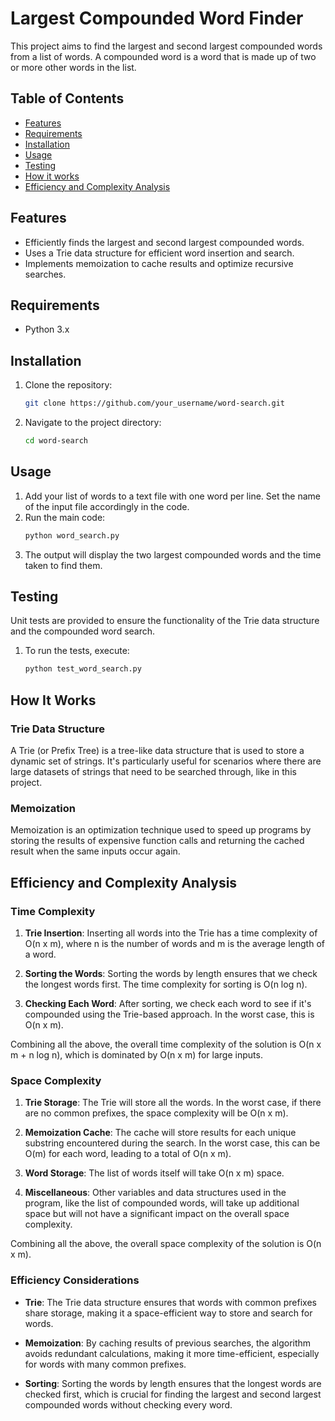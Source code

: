 # Largest Compounded Word Finder

This project aims to find the largest and second largest compounded words from a list of words. A compounded word is a word that is made up of two or more other words in the list.

## Table of Contents

- [Features](#features)
- [Requirements](#requirements)
- [Installation](#installation)
- [Usage](#usage)
- [Testing](#testing)
- [How it works](#how-it-works)
- [Efficiency and Complexity Analysis](#efficiency-and-complexity-analysis)

## Features

- Efficiently finds the largest and second largest compounded words.
- Uses a Trie data structure for efficient word insertion and search.
- Implements memoization to cache results and optimize recursive searches.

## Requirements

- Python 3.x

## Installation

1. Clone the repository:
   ```bash
   git clone https://github.com/your_username/word-search.git
   ```
2. Navigate to the project directory:
   ```bash
   cd word-search
   ```

## Usage

1. Add your list of words to a text file with one word per line. Set the name of the input file accordingly in the code.
2. Run the main code:
   ```bash
   python word_search.py
   ```
3. The output will display the two largest compounded words and the time taken to find them.

## Testing

Unit tests are provided to ensure the functionality of the Trie data structure and the compounded word search.

1. To run the tests, execute:
   ```bash
   python test_word_search.py
   ```

## How It Works

### Trie Data Structure

A Trie (or Prefix Tree) is a tree-like data structure that is used to store a dynamic set of strings. It's particularly useful for scenarios where there are large datasets of strings that need to be searched through, like in this project.

### Memoization

Memoization is an optimization technique used to speed up programs by storing the results of expensive function calls and returning the cached result when the same inputs occur again.

## Efficiency and Complexity Analysis

### Time Complexity

1. **Trie Insertion**: Inserting all words into the Trie has a time complexity of O(n x m), where n is the number of words and m is the average length of a word.

2. **Sorting the Words**: Sorting the words by length ensures that we check the longest words first. The time complexity for sorting is O(n log n).

3. **Checking Each Word**: After sorting, we check each word to see if it's compounded using the Trie-based approach. In the worst case, this is O(n x m).

Combining all the above, the overall time complexity of the solution is O(n x m + n log n), which is dominated by O(n x m) for large inputs.

### Space Complexity

1. **Trie Storage**: The Trie will store all the words. In the worst case, if there are no common prefixes, the space complexity will be O(n x m).

2. **Memoization Cache**: The cache will store results for each unique substring encountered during the search. In the worst case, this can be O(m) for each word, leading to a total of O(n x m).

3. **Word Storage**: The list of words itself will take O(n x m) space.

4. **Miscellaneous**: Other variables and data structures used in the program, like the list of compounded words, will take up additional space but will not have a significant impact on the overall space complexity.

Combining all the above, the overall space complexity of the solution is O(n x m).

### Efficiency Considerations

- **Trie**: The Trie data structure ensures that words with common prefixes share storage, making it a space-efficient way to store and search for words.

- **Memoization**: By caching results of previous searches, the algorithm avoids redundant calculations, making it more time-efficient, especially for words with many common prefixes.

- **Sorting**: Sorting the words by length ensures that the longest words are checked first, which is crucial for finding the largest and second largest compounded words without checking every word.
